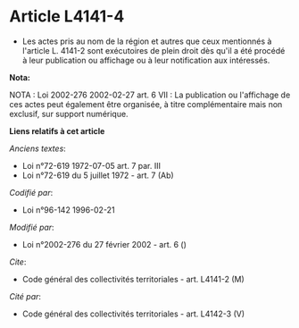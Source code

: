 # Article L4141-4

- Les actes pris au nom de la région et autres que ceux mentionnés à l'article L. 4141-2 sont exécutoires de plein droit dès
qu'il a été procédé à leur publication ou affichage ou à leur notification aux intéressés.

**Nota:**

NOTA : Loi 2002-276 2002-02-27 art. 6 VII : La publication ou l'affichage de ces actes peut également être organisée, à titre
complémentaire mais non exclusif, sur support numérique.

**Liens relatifs à cet article**

_Anciens textes_:

  - Loi n°72-619 1972-07-05 art. 7 par. III
  - Loi n°72-619 du 5 juillet 1972 - art. 7 (Ab)

_Codifié par_:

  - Loi n°96-142 1996-02-21

_Modifié par_:

  - Loi n°2002-276 du 27 février 2002 - art. 6 ()

_Cite_:

  - Code général des collectivités territoriales - art. L4141-2 (M)

_Cité par_:

  - Code général des collectivités territoriales - art. L4142-3 (V)
